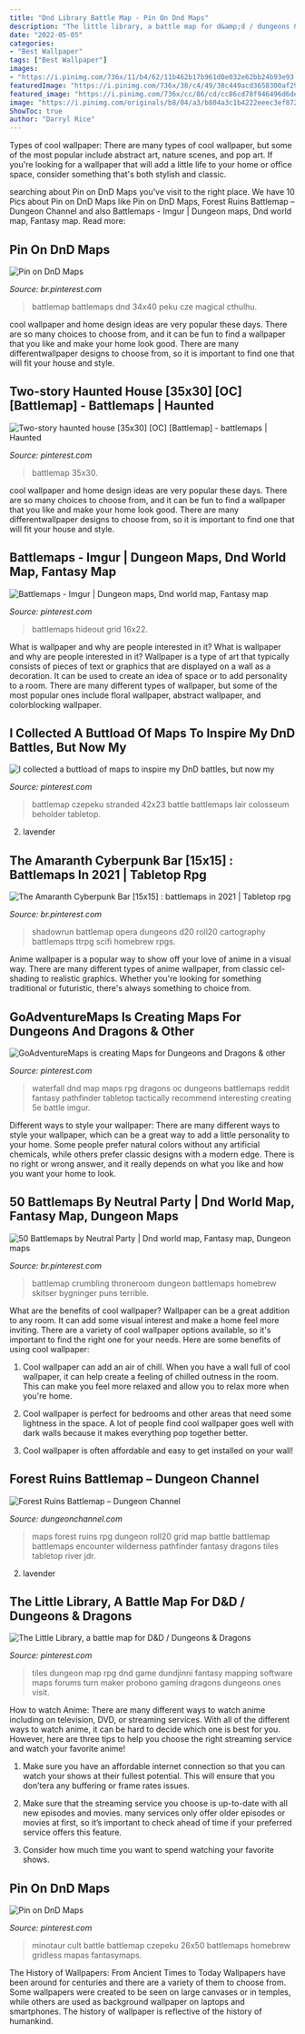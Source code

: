 ```yaml
---
title: "Dnd Library Battle Map - Pin On Dnd Maps"
description: "The little library, a battle map for d&amp;d / dungeons &amp; dragons"
date: "2022-05-05"
categories:
- "Best Wallpaper"
tags: ["Best Wallpaper"]
images:
- "https://i.pinimg.com/736x/11/b4/62/11b462b17b961d0e032e62bb24b93e93.jpg"
featuredImage: "https://i.pinimg.com/736x/38/c4/49/38c449acd3658300af296b5a3753c7cc.jpg"
featured_image: "https://i.pinimg.com/736x/cc/86/cd/cc86cd78f946496d6de8626017f584bc.jpg"
image: "https://i.pinimg.com/originals/b8/04/a3/b804a3c1b4222eeec3ef872560a346ca.jpg"
ShowToc: true
author: "Darryl Rice"
---
```



Types of cool wallpaper:
There are many types of cool wallpaper, but some of the most popular include abstract art, nature scenes, and pop art. If you're looking for a wallpaper that will add a little life to your home or office space, consider something that's both stylish and classic.

	

		
searching about Pin on DnD Maps you've visit to the right place. We have 10 Pics about Pin on DnD Maps like Pin on DnD Maps, Forest Ruins Battlemap – Dungeon Channel and also Battlemaps - Imgur | Dungeon maps, Dnd world map, Fantasy map. Read more:
		
    
## Pin On DnD Maps

<img loading=lazy src="https://i.pinimg.com/originals/b8/04/a3/b804a3c1b4222eeec3ef872560a346ca.jpg" onerror="this.onerror=null;this.src='https://tse1.mm.bing.net/th?id=OIP.kTvZjD7N1phCrsPNbhvhtAHaIt&amp;pid=15.1';" alt="Pin on DnD Maps">

_Source: br.pinterest.com_

>battlemap battlemaps dnd 34x40 peku cze magical cthulhu. 

	

cool wallpaper and home design ideas are very popular these days. There are so many choices to choose from, and it can be fun to find a wallpaper that you like and make your home look good. There are many differentwallpaper designs to choose from, so it is important to find one that will fit your house and style.

    
## Two-story Haunted House [35x30] [OC] [Battlemap] - Battlemaps | Haunted

<img loading=lazy src="https://i.pinimg.com/736x/38/c4/49/38c449acd3658300af296b5a3753c7cc.jpg" onerror="this.onerror=null;this.src='https://tse1.mm.bing.net/th?id=OIP.2MK3rIzT1NcWDiVXhiSr3gHaGW&amp;pid=15.1';" alt="Two-story haunted house [35x30] [OC] [Battlemap] - battlemaps | Haunted">

_Source: pinterest.com_

>battlemap 35x30. 

	

cool wallpaper and home design ideas are very popular these days. There are so many choices to choose from, and it can be fun to find a wallpaper that you like and make your home look good. There are many differentwallpaper designs to choose from, so it is important to find one that will fit your house and style.

    
## Battlemaps - Imgur | Dungeon Maps, Dnd World Map, Fantasy Map

<img loading=lazy src="https://i.pinimg.com/736x/d1/29/f7/d129f7e2aded26a0ad93794208631f5c.jpg" onerror="this.onerror=null;this.src='https://tse4.mm.bing.net/th?id=OIP.AVxZSqpI9q8HONdhE7LoVQHaKL&amp;pid=15.1';" alt="Battlemaps - Imgur | Dungeon maps, Dnd world map, Fantasy map">

_Source: pinterest.com_

>battlemaps hideout grid 16x22. 

	

What is wallpaper and why are people interested in it?
What is wallpaper and why are people interested in it?
Wallpaper is a type of art that typically consists of pieces of text or graphics that are displayed on a wall as a decoration. It can be used to create an idea of space or to add personality to a room. There are many different types of wallpaper, but some of the most popular ones include floral wallpaper, abstract wallpaper, and colorblocking wallpaper.

    
## I Collected A Buttload Of Maps To Inspire My DnD Battles, But Now My

<img loading=lazy src="https://i.pinimg.com/736x/11/b4/62/11b462b17b961d0e032e62bb24b93e93.jpg" onerror="this.onerror=null;this.src='https://tse4.mm.bing.net/th?id=OIP.OlNzPRCAo1XUskREZt5UawHaED&amp;pid=15.1';" alt="I collected a buttload of maps to inspire my DnD battles, but now my">

_Source: pinterest.com_

>battlemap czepeku stranded 42x23 battle battlemaps lair colosseum beholder tabletop. 

	

2. lavender 

    
## The Amaranth Cyberpunk Bar [15x15] : Battlemaps In 2021 | Tabletop Rpg

<img loading=lazy src="https://i.pinimg.com/736x/cc/86/cd/cc86cd78f946496d6de8626017f584bc.jpg" onerror="this.onerror=null;this.src='https://tse1.mm.bing.net/th?id=OIP.eBGT38hMAgx1VTiGkK3w-AHaHa&amp;pid=15.1';" alt="The Amaranth Cyberpunk Bar [15x15] : battlemaps in 2021 | Tabletop rpg">

_Source: br.pinterest.com_

>shadowrun battlemap opera dungeons d20 roll20 cartography battlemaps ttrpg scifi homebrew rpgs. 

	

Anime wallpaper is a popular way to show off your love of anime in a visual way. There are many different types of anime wallpaper, from classic cel-shading to realistic graphics. Whether you're looking for something traditional or futuristic, there's always something to choice from.

    
## GoAdventureMaps Is Creating Maps For Dungeons And Dragons &amp; Other

<img loading=lazy src="https://i.pinimg.com/736x/1e/44/07/1e44079814aafd196ede3ef35e32dc67.jpg" onerror="this.onerror=null;this.src='https://tse3.mm.bing.net/th?id=OIP.oP015UAQhUe65-OXi3Jq7wHaKG&amp;pid=15.1';" alt="GoAdventureMaps is creating Maps for Dungeons and Dragons &amp; other">

_Source: pinterest.com_

>waterfall dnd map maps rpg dragons oc dungeons battlemaps reddit fantasy pathfinder tabletop tactically recommend interesting creating 5e battle imgur. 

	

Different ways to style your wallpaper:
There are many different ways to style your wallpaper, which can be a great way to add a little personality to your home. Some people prefer natural colors without any artificial chemicals, while others prefer classic designs with a modern edge. There is no right or wrong answer, and it really depends on what you like and how you want your home to look.

    
## 50 Battlemaps By Neutral Party | Dnd World Map, Fantasy Map, Dungeon Maps

<img loading=lazy src="https://i.pinimg.com/736x/f6/b5/76/f6b576a252f25593482dd5df63786c8b.jpg" onerror="this.onerror=null;this.src='https://tse3.mm.bing.net/th?id=OIP.Hz8w890Q-hkmLQtqh4hExAHaKX&amp;pid=15.1';" alt="50 Battlemaps by Neutral Party | Dnd world map, Fantasy map, Dungeon maps">

_Source: br.pinterest.com_

>battlemap crumbling throneroom dungeon battlemaps homebrew skitser bygninger puns terrible. 

	

What are the benefits of cool wallpaper?
Wallpaper can be a great addition to any room. It can add some visual interest and make a home feel more inviting. There are a variety of cool wallpaper options available, so it's important to find the right one for your needs. Here are some benefits of using cool wallpaper: 
1. Cool wallpaper can add an air of chill. When you have a wall full of cool wallpaper, it can help create a feeling of chilled outness in the room. This can make you feel more relaxed and allow you to relax more when you're home. 

2. Cool wallpaper is perfect for bedrooms and other areas that need some lightness in the space. A lot of people find cool wallpaper goes well with dark walls because it makes everything pop together better. 

3. Cool wallpaper is often affordable and easy to get installed on your wall!

    
## Forest Ruins Battlemap – Dungeon Channel

<img loading=lazy src="http://storage.dungeonchannel.com/dcgallery/Bandit-Hideout.jpg" onerror="this.onerror=null;this.src='https://tse4.mm.bing.net/th?id=OIP.Q_CPX0lC8jTn9vJmTyKVZwHaJ4&amp;pid=15.1';" alt="Forest Ruins Battlemap – Dungeon Channel">

_Source: dungeonchannel.com_

>maps forest ruins rpg dungeon roll20 grid map battle battlemap battlemaps encounter wilderness pathfinder fantasy dragons tiles tabletop river jdr. 

	

2. lavender 

    
## The Little Library, A Battle Map For D&amp;D / Dungeons &amp; Dragons

<img loading=lazy src="https://s-media-cache-ak0.pinimg.com/236x/10/17/d2/1017d26e84f36b3027996e1e6d5db34d.jpg" onerror="this.onerror=null;this.src='https://tse3.mm.bing.net/th?id=OIP.w8ymo4sq7d-gJe9AevzfowAAAA&amp;pid=15.1';" alt="The Little Library, a battle map for D&amp;D / Dungeons &amp; Dragons">

_Source: pinterest.com_

>tiles dungeon map rpg dnd game dundjinni fantasy mapping software maps forums turn maker probono gaming dragons dungeons ones visit. 

	

How to watch Anime: There are many different ways to watch anime including on television, DVD, or streaming services.
With all of the different ways to watch anime, it can be hard to decide which one is best for you. However, here are three tips to help you choose the right streaming service and watch your favorite anime!
1. Make sure you have an affordable internet connection so that you can watch your shows at their fullest potential. This will ensure that you don’tera any buffering or frame rates issues.

2. Make sure that the streaming service you choose is up-to-date with all new episodes and movies. many services only offer older episodes or movies at first, so it’s important to check ahead of time if your preferred service offers this feature.

3. Consider how much time you want to spend watching your favorite shows.

    
## Pin On DnD Maps

<img loading=lazy src="https://i.pinimg.com/736x/42/83/fa/4283fac0ba46bd716e357872ca239ba7.jpg" onerror="this.onerror=null;this.src='https://tse1.mm.bing.net/th?id=OIP.hDCFtl2DMW9IlI3G39dOJgHaOP&amp;pid=15.1';" alt="Pin on DnD Maps">

_Source: pinterest.com_

>minotaur cult battle battlemap czepeku 26x50 battlemaps homebrew gridless mapas fantasymaps. 

	

The History of Wallpapers: From Ancient Times to Today
Wallpapers have been around for centuries and there are a variety of them to choose from. Some wallpapers were created to be seen on large canvases or in temples, while others are used as background wallpaper on laptops and smartphones. The history of wallpaper is reflective of the history of humankind.


